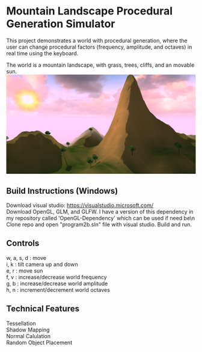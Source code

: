 Mountain Landscape Procedural Generation Simulator
===========================

This project demonstrates a world with procedural generation, where the user can change procedural factors (frequency, amplitude, and octaves) in real time using the keyboard. 

The world is a mountain landscape, with grass, trees, cliffs, and an movable sun.
![](screenshots/world.png)

Build Instructions (Windows)
------------

Download visual studio: https://visualstudio.microsoft.com/  
Download OpenGL, GLM, and GLFW. I have a version of this dependency in my repository called 'OpenGL-Dependency' which can be used if need be\n
Clone repo and open "program2b.sln" file with visual studio. Build and run.

Controls
--------

w, a, s, d : move  
i, k : tilt camera up and down  
e, r : move sun  
f, v : increase/decrease world frequency  
g, b : increase/decrease world amplitude  
h, n : increment/decrement world octaves  

Technical Features
------------------

Tessellation   
Shadow Mapping  
Normal Calulation  
Random Object Placement  
